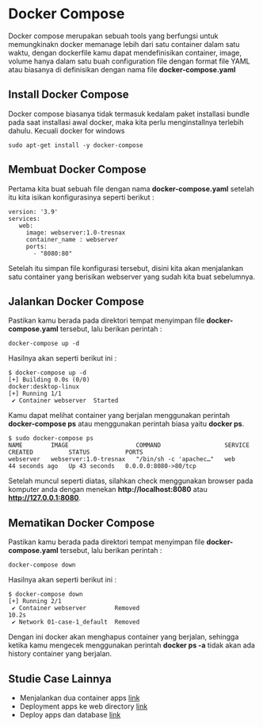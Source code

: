# Docker Compose

Docker compose merupakan sebuah tools yang berfungsi untuk memungkinakn docker memanage lebih dari satu container dalam satu waktu, dengan dockerfile kamu dapat mendefinisikan container, image, volume hanya dalam satu buah configuration file dengan format file YAML atau biasanya di definisikan dengan nama file **docker-compose.yaml**

## Install Docker Compose
Docker compose biasanya tidak termasuk kedalam paket installasi bundle pada saat installasi awal docker, maka kita perlu menginstallnya terlebih dahulu. Kecuali docker for windows

```
sudo apt-get install -y docker-compose
```

## Membuat Docker Compose
Pertama kita buat sebuah file dengan nama **docker-compose.yaml** setelah itu kita isikan konfigurasinya seperti berikut :
```
version: '3.9'
services:
   web:
     image: webserver:1.0-tresnax
     container_name : webserver
     ports:
       - "8080:80"
```

Setelah itu simpan file konfigurasi tersebut, disini kita akan menjalankan satu container yang berisikan webserver yang sudah kita buat sebelumnya.

## Jalankan Docker Compose
Pastikan kamu berada pada direktori tempat menyimpan file **docker-compose.yaml** tersebut, lalu berikan perintah :
```
docker-compose up -d
```

Hasilnya akan seperti berikut ini :
```
$ docker-compose up -d 
[+] Building 0.0s (0/0)                                                                     docker:desktop-linux
[+] Running 1/1
 ✔ Container webserver  Started 
```

Kamu dapat melihat container yang berjalan menggunakan perintah **docker-compose ps** atau menggunakan perintah biasa yaitu **docker ps**.

```
$ sudo docker-compose ps
NAME        IMAGE                   COMMAND                  SERVICE   CREATED          STATUS          PORTS
webserver   webserver:1.0-tresnax   "/bin/sh -c 'apachec…"   web       44 seconds ago   Up 43 seconds   0.0.0.0:8080->80/tcp
```

Setelah muncul seperti diatas, silahkan check menggunakan browser pada komputer anda dengan menekan **http://localhost:8080** atau **http://127.0.0.1:8080**.


## Mematikan Docker Compose
Pastikan kamu berada pada direktori tempat menyimpan file **docker-compose.yaml** tersebut, lalu berikan perintah :
```
docker-compose down
```

Hasilnya akan seperti berikut ini :
```
$ docker-compose down
[+] Running 2/1
 ✔ Container webserver        Removed                                                                      10.2s 
 ✔ Network 01-case-1_default  Removed
```

Dengan ini docker akan menghapus container yang berjalan, sehingga ketika kamu mengecek menggunakan perintah **docker ps -a** tidak akan ada history container yang berjalan.


## Studie Case Lainnya
- Menjalankan dua container apps [link](/01-case-1)
- Deployment apps ke web directory [link](/01-case-2)
- Deploy apps dan database [link](/01-case-3)